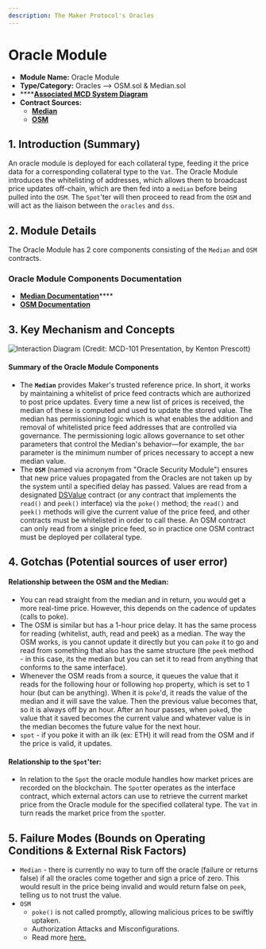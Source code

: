 ```yaml
---
description: The Maker Protocol's Oracles
---
```


# Oracle Module

* **Module Name:** Oracle Module
* **Type/Category:** Oracles —> OSM.sol & Median.sol
* ****[**Associated MCD System Diagram**](https://github.com/makerdao/dss/wiki)
* **Contract Sources:**
  * ****[**Median**](https://github.com/makerdao/median/blob/master/src/median.sol)****
  * ****[**OSM**](https://github.com/makerdao/osm/blob/master/src/osm.sol)****

## 1. Introduction (Summary)

An oracle module is deployed for each collateral type, feeding it the price data for a corresponding collateral type to the `Vat`. The Oracle Module introduces the whitelisting of addresses, which allows them to broadcast price updates off-chain, which are then fed into a `median` before being pulled into the `OSM`. The `Spot`'ter will then proceed to read from the `OSM` and will act as the liaison between the `oracles` and `dss`.

## 2. Module Details

The Oracle Module has 2 core components consisting of the `Median` and `OSM` contracts.

### Oracle Module Components Documentation

* [**Median Documentation**](https://docs.makerdao.com/smart-contract-modules/oracle-module/median-detailed-documentation)****
* ****[**OSM Documentation**](https://docs.makerdao.com/smart-contract-modules/oracle-module/oracle-security-module-osm-detailed-documentation)****

## 3. Key Mechanism and Concepts

![Interaction Diagram (Credit: MCD-101 Presentation, by Kenton Prescott)](../../.gitbook/assets/oracles2.png)

#### Summary of the Oracle **Module Components**

* The **`Median`** provides Maker's trusted reference price. In short, it works by maintaining a whitelist of price feed contracts which are authorized to post price updates. Every time a new list of prices is received, the median of these is computed and used to update the stored value. The median has permissioning logic which is what enables the addition and removal of whitelisted price feed addresses that are controlled via governance. The permissioning logic allows governance to set other parameters that control the Median's behavior—for example, the `bar` parameter is the minimum number of prices necessary to accept a new median value.
* The **`OSM`** (named via acronym from "Oracle Security Module") ensures that new price values propagated from the Oracles are not taken up by the system until a specified delay has passed. Values are read from a designated [DSValue](https://github.com/dapphub/ds-value) contract (or any contract that implements the `read()` and `peek()` interface) via the `poke()` method; the `read()` and `peek()` methods will give the current value of the price feed, and other contracts must be whitelisted in order to call these. An OSM contract can only read from a single price feed, so in practice one OSM contract must be deployed per collateral type.

## 4. Gotchas (Potential sources of user error)

#### **Relationship between the OSM and the Median:**

* You can read straight from the median and in return, you would get a more real-time price. However, this depends on the cadence of updates (calls to poke).
* The OSM is similar but has a 1-hour price delay. It has the same process for reading (whitelist, auth, read and peek) as a median. The way the OSM works, is you cannot update it directly but you can `poke` it to go and read from something that also has the same structure (the `peek` method - in this case, its the median but you can set it to read from anything that conforms to the same interface).
* Whenever the OSM reads from a source, it queues the value that it reads for the following hour or following `hop` property, which is set to 1 hour (but can be anything). When it is `poke`'d, it reads the value of the median and it will save the value. Then the previous value becomes that, so it is always off by an hour. After an hour passes, when `poke`d, the value that it saved becomes the current value and whatever value is in the median becomes the future value for the next hour.
* `spot` - if you poke it with an ilk (ex: ETH) it will read from the OSM and if the price is valid, it updates.

#### Relationship to the `Spot`'ter:

* In relation to the `Spot` the oracle module handles how market prices are recorded on the blockchain. The `Spot`ter operates as the interface contract, which external actors can use to retrieve the current market price from the Oracle module for the specified collateral type. The `Vat` in turn reads the market price from the `spot`ter.

## 5. Failure Modes (Bounds on Operating Conditions & External Risk Factors)

* `Median` - there is currently no way to turn off the oracle (failure or returns false) if all the oracles come together and sign a price of zero. This would result in the price being invalid and would return false on `peek`, telling us to not trust the value.
* `OSM`
  * `poke()` is not called promptly, allowing malicious prices to be swiftly uptaken.
  * Authorization Attacks and Misconfigurations.
  * Read more [here.](https://docs.makerdao.com/smart-contract-modules/oracle-module/oracle-security-module-osm-detailed-documentation#5-failure-modes-bounds-on-operating-conditions-and-external-risk-factors)

